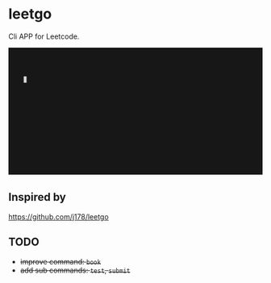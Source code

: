 # leetgo

Cli APP for Leetcode.

![examples](example.gif)

## Inspired by

<https://github.com/j178/leetgo>

## TODO

- ~~improve command: `book`~~
- ~~add sub commands: `test`, `submit`~~

